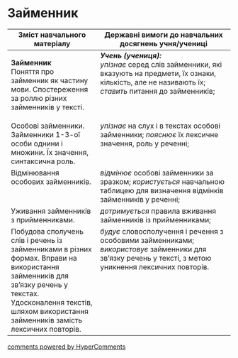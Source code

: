 <div id="hypercomments_widget" class="js-hypercomments-widget invisible"></div>

# Займенник    

<table>
  <tr>
    <td width="40%" align="center"><b>Зміст навчального матеріалу</b></td>
    <td width="60%" align="center"><b>Державні вимоги до навчальних досягнень учня/учениці</b></td>
  </tr>
<tbody>
  <tr>
    <td width="40%" style="vertical-align:top !important;">
    <p><b>Займенник</b><br>
Поняття про займенник як частину мови. Спостереження за роллю різних займенників у тексті.</td>
    <td width="60%" style="vertical-align:top !important;">
<i><b>Учень (учениця):</b></i><br>
<i>упізнає</i> серед слів займенники, які вказують на предмети, їх ознаки, кількість, але не називають їх; <i>ставить</i> питання до займенників;</td>
  </tr>
  <tr>
    <td width="40%" style="vertical-align:top !important;">
Особові займенники. <br>
Займенники 1-3-ої особи однини і множини. Їх значення, синтаксична роль. <br>
</td>
    <td width="60%" style="vertical-align:top !important;">
<i>упізнає</i> на слух і в текстах особові займенники; <i>пояснює</i> їх лексичне значення, роль у реченні;</td>
  </tr>
  <tr>
    <td width="40%" style="vertical-align:top !important;">
Відмінювання особових займенників.</td>
    <td width="60%" style="vertical-align:top !important;">
<i>відмінює</i> особові займенники за зразком; <i>користується</i> навчальною таблицею для визначення відмінків займенників у реченні;</td>
  </tr>
  <tr>
    <td width="40%" style="vertical-align:top !important;">
Уживання займенників з прийменниками.</td>
    <td width="60%" style="vertical-align:top !important;">
<i>дотримується</i> правила вживання займенників із прийменниками;</td>
  </tr>
  <tr>
    <td width="40%" style="vertical-align:top !important;">
Побудова сполучень слів і речень із займенниками в різних формах. Вправи на використання займенників для зв’язку речень у текстах. Удосконалення текстів, шляхом використання займенників замість лексичних повторів.</td>
    <td width="60%" style="vertical-align:top !important;">
<i>будує</i> словосполучення і речення з особовими займенниками; <i>використовує</i> займенники для зв’язку речень у тексті, з метою уникнення лексичних повторів.</td>
  </tr>
</tbody>
</table>

<div class="js-hypercomments-container">
<a href="http://hypercomments.com" class="hc-link" title="comments widget">comments powered by HyperComments</a>
</div>